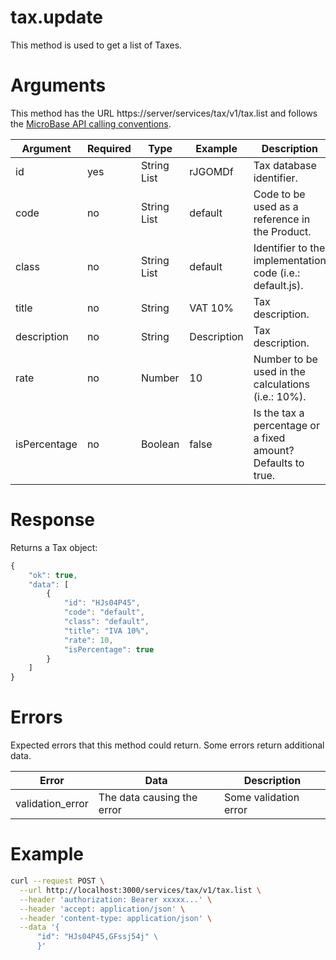 # tax.update

This method is used to get a list of Taxes.

# Arguments

This method has the URL https://server/services/tax/v1/tax.list and
follows the [MicroBase API calling conventions](../calling-conventions.html).

Argument | Required | Type | Example | Description
---------|----------|------|---------|------------
id           | yes  | String List  | rJGOMDf         | Tax database identifier.
code         | no   | String List  | default         | Code to be used as a reference in the Product.
class        | no   | String List  | default         | Identifier to the implementation code (i.e.: default.js).
title        | no   | String       | VAT 10%         | Tax description.
description  | no   | String       | Description     | Tax description.
rate         | no   | Number       | 10              | Number to be used in the calculations (i.e.: 10%).
isPercentage | no   | Boolean      | false           | Is the tax a percentage or a fixed amount? Defaults to true.

# Response

Returns a Tax object:

```javascript
{
    "ok": true,
    "data": [
        {
            "id": "HJs04P45",
            "code": "default",
            "class": "default",
            "title": "IVA 10%",
            "rate": 10,
            "isPercentage": true
        }
    ]
}
```

# Errors

Expected errors that this method could return. Some errors return additional data.

Error | Data | Description
------|------|------------
validation_error | The data causing the error | Some validation error

# Example

```bash
curl --request POST \
  --url http://localhost:3000/services/tax/v1/tax.list \
  --header 'authorization: Bearer xxxxx...' \
  --header 'accept: application/json' \
  --header 'content-type: application/json' \
  --data '{
      "id": "HJs04P45,GFssj54j" \
      }'
```
